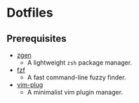 # Dotfiles

## Prerequisites

* [zgen](https://github.com/tarjoilija/zgen)
  * A lightweight `zsh` package manager.
* [fzf](https://github.com/junegunn/fzf)
  * A fast command-line fuzzy finder.
* [vim-plug](https://github.com/junegunn/vim-plug)
  * A minimalist vim plugin manager.